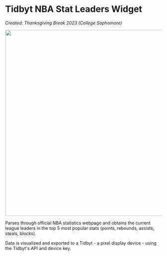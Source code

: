 # Tidbyt NBA Stat Leaders Widget

<i>Created: Thanksgiving Break 2023 (College Sophomore)</i>

<img src="example.gif" style="width: 600px" />

<p>Parses through official NBA statistics webpage and obtains the current league leaders in the top 5 most popular stats (points, rebounds, assists, steals, blocks).</p>
<p>Data is visualized and exported to a Tidbyt - a pixel display device - using the Tidbyt's API and device key.</p>
